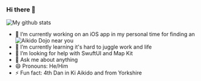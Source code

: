 ### Hi there 👋

![My github stats](https://github-readme-stats.vercel.app/api?username=philstollery&show_icons=true)

- 🔭 I’m currently working on an iOS app in my personal time for finding an ![Aikido Dojo](https://github.com/PhilStollery/BAB-Club-Search) near you
- 🌱 I’m currently learning it's hard to juggle work and life
- 🤔 I’m looking for help with SwuftUI and Map Kit
- 💬 Ask me about anything
- 😄 Pronouns: He/Him
- ⚡ Fun fact: 4th Dan in Ki Aikido and from Yorkshire
